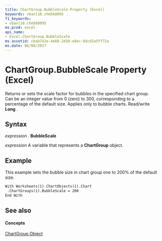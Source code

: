 ```yaml
---
title: ChartGroup.BubbleScale Property (Excel)
keywords: vbaxl10.chm568095
f1_keywords:
- vbaxl10.chm568095
ms.prod: excel
api_name:
- Excel.ChartGroup.BubbleScale
ms.assetid: cbab742e-4e60-2d10-e8ec-0dcd2a5ff72a
ms.date: 06/08/2017
---
```



# ChartGroup.BubbleScale Property (Excel)

Returns or sets the scale factor for bubbles in the specified chart group. Can be an integer value from 0 (zero) to 300, corresponding to a percentage of the default size. Applies only to bubble charts. Read/write  **Long** .


## Syntax

 _expression_ . **BubbleScale**

 _expression_ A variable that represents a **ChartGroup** object.


## Example

This example sets the bubble size in chart group one to 200% of the default size.


```vb
With Worksheets(1).ChartObjects(1).Chart 
 .ChartGroups(1).BubbleScale = 200 
End With
```


## See also


#### Concepts


[ChartGroup Object](Excel.ChartGroup(objec).md)

